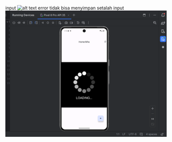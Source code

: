 input
![alt text](https://github.com/hikmah76/QuestAPI_185/commit/5b46002ca9bf8204aa1ed20e4ff40fb59876c6fd?raw=true)
error tidak bisa menyimpan setalah input
![alt text](https://github.com/hikmah76/QuestAPI_185/blob/master/Screenshot%202024-12-30%20151238.png?raw=true)
